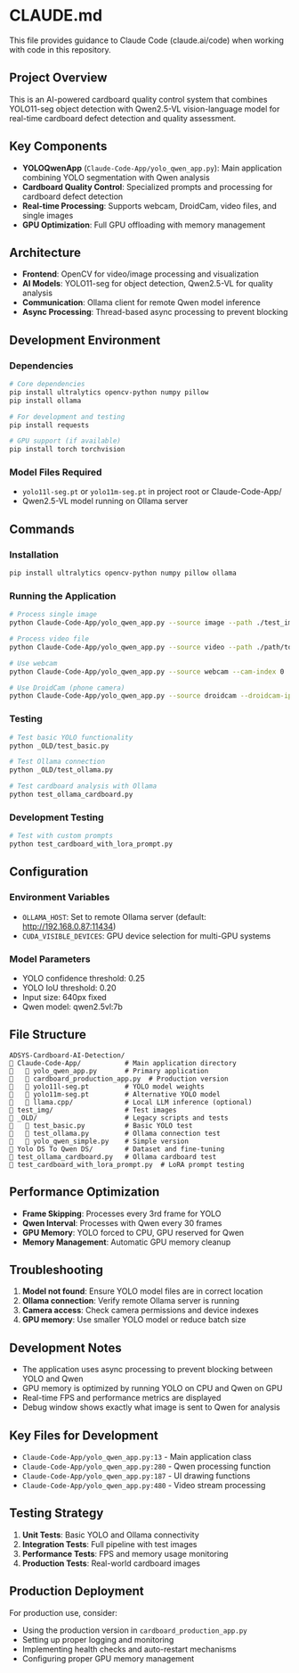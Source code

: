 # CLAUDE.md

This file provides guidance to Claude Code (claude.ai/code) when working with code in this repository.

## Project Overview

This is an AI-powered cardboard quality control system that combines YOLO11-seg object detection with Qwen2.5-VL vision-language model for real-time cardboard defect detection and quality assessment.

## Key Components

- **YOLOQwenApp** (`Claude-Code-App/yolo_qwen_app.py`): Main application combining YOLO segmentation with Qwen analysis
- **Cardboard Quality Control**: Specialized prompts and processing for cardboard defect detection
- **Real-time Processing**: Supports webcam, DroidCam, video files, and single images
- **GPU Optimization**: Full GPU offloading with memory management

## Architecture

- **Frontend**: OpenCV for video/image processing and visualization
- **AI Models**: YOLO11-seg for object detection, Qwen2.5-VL for quality analysis
- **Communication**: Ollama client for remote Qwen model inference
- **Async Processing**: Thread-based async processing to prevent blocking

## Development Environment

### Dependencies
```bash
# Core dependencies
pip install ultralytics opencv-python numpy pillow
pip install ollama

# For development and testing
pip install requests

# GPU support (if available)
pip install torch torchvision
```

### Model Files Required
- `yolo11l-seg.pt` or `yolo11m-seg.pt` in project root or Claude-Code-App/
- Qwen2.5-VL model running on Ollama server

## Commands

### Installation
```bash
pip install ultralytics opencv-python numpy pillow ollama
```

### Running the Application
```bash
# Process single image
python Claude-Code-App/yolo_qwen_app.py --source image --path ./test_img/IMG_5497.JPG

# Process video file
python Claude-Code-App/yolo_qwen_app.py --source video --path ./path/to/video.mp4

# Use webcam
python Claude-Code-App/yolo_qwen_app.py --source webcam --cam-index 0

# Use DroidCam (phone camera)
python Claude-Code-App/yolo_qwen_app.py --source droidcam --droidcam-ip 192.168.0.66 --droidcam-port 4747
```

### Testing
```bash
# Test basic YOLO functionality
python _OLD/test_basic.py

# Test Ollama connection
python _OLD/test_ollama.py

# Test cardboard analysis with Ollama
python test_ollama_cardboard.py
```

### Development Testing
```bash
# Test with custom prompts
python test_cardboard_with_lora_prompt.py
```

## Configuration

### Environment Variables
- `OLLAMA_HOST`: Set to remote Ollama server (default: http://192.168.0.87:11434)
- `CUDA_VISIBLE_DEVICES`: GPU device selection for multi-GPU systems

### Model Parameters
- YOLO confidence threshold: 0.25
- YOLO IoU threshold: 0.20
- Input size: 640px fixed
- Qwen model: qwen2.5vl:7b

## File Structure

```
ADSYS-Cardboard-AI-Detection/
   Claude-Code-App/           # Main application directory
      yolo_qwen_app.py       # Primary application
      cardboard_production_app.py  # Production version
      yolo11l-seg.pt         # YOLO model weights
      yolo11m-seg.pt         # Alternative YOLO model
      llama.cpp/             # Local LLM inference (optional)
   test_img/                  # Test images
   _OLD/                      # Legacy scripts and tests
      test_basic.py          # Basic YOLO test
      test_ollama.py         # Ollama connection test
      yolo_qwen_simple.py    # Simple version
   Yolo DS To Qwen DS/        # Dataset and fine-tuning
   test_ollama_cardboard.py   # Ollama cardboard test
   test_cardboard_with_lora_prompt.py  # LoRA prompt testing
```

## Performance Optimization

- **Frame Skipping**: Processes every 3rd frame for YOLO
- **Qwen Interval**: Processes with Qwen every 30 frames
- **GPU Memory**: YOLO forced to CPU, GPU reserved for Qwen
- **Memory Management**: Automatic GPU memory cleanup

## Troubleshooting

1. **Model not found**: Ensure YOLO model files are in correct location
2. **Ollama connection**: Verify remote Ollama server is running
3. **Camera access**: Check camera permissions and device indexes
4. **GPU memory**: Use smaller YOLO model or reduce batch size

## Development Notes

- The application uses async processing to prevent blocking between YOLO and Qwen
- GPU memory is optimized by running YOLO on CPU and Qwen on GPU
- Real-time FPS and performance metrics are displayed
- Debug window shows exactly what image is sent to Qwen for analysis

## Key Files for Development

- `Claude-Code-App/yolo_qwen_app.py:13` - Main application class
- `Claude-Code-App/yolo_qwen_app.py:280` - Qwen processing function
- `Claude-Code-App/yolo_qwen_app.py:187` - UI drawing functions
- `Claude-Code-App/yolo_qwen_app.py:480` - Video stream processing

## Testing Strategy

1. **Unit Tests**: Basic YOLO and Ollama connectivity
2. **Integration Tests**: Full pipeline with test images
3. **Performance Tests**: FPS and memory usage monitoring
4. **Production Tests**: Real-world cardboard images

## Production Deployment

For production use, consider:
- Using the production version in `cardboard_production_app.py`
- Setting up proper logging and monitoring
- Implementing health checks and auto-restart mechanisms
- Configuring proper GPU memory management